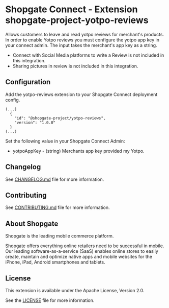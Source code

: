 # Shopgate Connect - Extension shopgate-project-yotpo-reviews
Allows customers to leave and read yotpo reviews for merchant's products. In order to enable Yotpo reviews you must configure the yotpo app key in your connect admin. The input takes the merchant's app key as a string.
- Connect with Social Media platforms to write a Review is not included in this integration.
- Sharing pictures in review is not included in this integration.

## Configuration
Add the yotpo-reviews extension to your Shopgate Connect deployment config.
```
(...)
  {
    "id": "@shopgate-project/yotpo-reviews",
    "version": "1.0.0"
  }
(...)
```
Set the following value in your Shopgate Connect Admin:
* yotpoAppKey - (string) Merchants app key provided my Yotpo.

## Changelog

See [CHANGELOG.md](CHANGELOG.md) file for more information.

## Contributing

See [CONTRIBUTING.md](docs/CONTRIBUTING.md) file for more information.

## About Shopgate

Shopgate is the leading mobile commerce platform.

Shopgate offers everything online retailers need to be successful in mobile. Our leading
software-as-a-service (SaaS) enables online stores to easily create, maintain and optimize native
apps and mobile websites for the iPhone, iPad, Android smartphones and tablets.

## License

This extension is available under the Apache License, Version 2.0.

See the [LICENSE](./LICENSE) file for more information.
